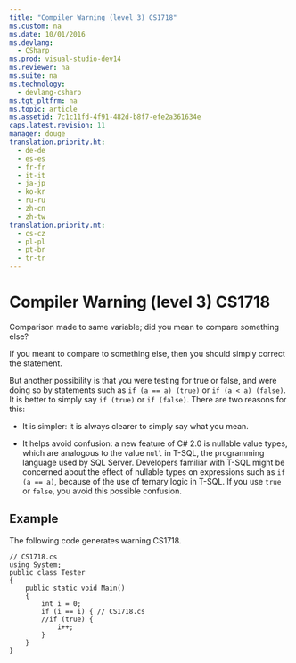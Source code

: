 ```yaml
---
title: "Compiler Warning (level 3) CS1718"
ms.custom: na
ms.date: 10/01/2016
ms.devlang: 
  - CSharp
ms.prod: visual-studio-dev14
ms.reviewer: na
ms.suite: na
ms.technology: 
  - devlang-csharp
ms.tgt_pltfrm: na
ms.topic: article
ms.assetid: 7c1c11fd-4f91-482d-b8f7-efe2a361634e
caps.latest.revision: 11
manager: douge
translation.priority.ht: 
  - de-de
  - es-es
  - fr-fr
  - it-it
  - ja-jp
  - ko-kr
  - ru-ru
  - zh-cn
  - zh-tw
translation.priority.mt: 
  - cs-cz
  - pl-pl
  - pt-br
  - tr-tr
---
```

# Compiler Warning (level 3) CS1718
Comparison made to same variable; did you mean to compare something else?  
  
 If you meant to compare to something else, then you should simply correct the statement.  
  
 But another possibility is that you were testing for true or false, and were doing so by statements such as `if (a == a) (true)` or `if (a < a) (false)`. It is better to simply say `if (true)` or `if (false)`. There are two reasons for this:  
  
-   It is simpler: it is always clearer to simply say what you mean.  
  
-   It helps avoid confusion: a new feature of C# 2.0 is nullable value types, which are analogous to the value `null` in T-SQL, the programming language used by SQL Server. Developers familiar with T-SQL might be concerned about the effect of nullable types on expressions such as `if (a == a)`, because of the use of ternary logic in T-SQL. If you use `true` or `false`, you avoid this possible confusion.  
  
## Example  
 The following code generates warning CS1718.  
  
```  
// CS1718.cs  
using System;  
public class Tester   
{  
    public static void Main()   
    {   
        int i = 0;  
        if (i == i) { // CS1718.cs  
        //if (true) {   
            i++;  
        }  
    }  
}  
```